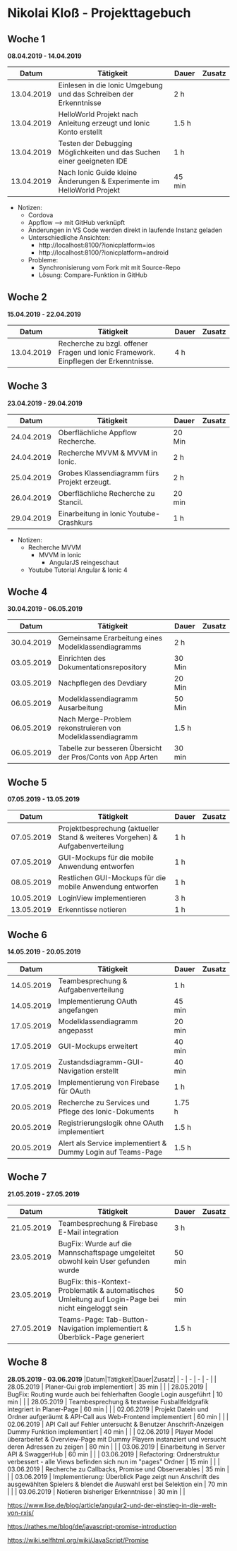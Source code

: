 # Nikolai Kloß - Projekttagebuch

## Woche 1
__08.04.2019 - 14.04.2019__

| Datum      | Tätigkeit                                                                                                                                                          | Dauer      | Zusatz |
| ---------- | ------------------------------------------------------------------------------------------------------------------------------------------------------------------ | ---------- | ------ |
| 13.04.2019 | Einlesen in die Ionic Umgebung und das Schreiben der Erkenntnisse                                                                                                  | 2 h        |        |
| 13.04.2019 | HelloWorld Projekt nach Anleitung erzeugt und Ionic Konto erstellt                                                                                                 | 1.5 h      |        |
| 13.04.2019 | Testen der Debugging Möglichkeiten und das Suchen einer geeigneten IDE                                                                                             | 1 h        |        |
| 13.04.2019 | Nach Ionic Guide kleine Änderungen & Experimente im HelloWorld Projekt                                                                                             | 45 min     |        |



  - Notizen:
    - Cordova
    - Appflow --> mit GitHub verknüpft
    - Änderungen in VS Code werden direkt in laufende Instanz geladen
    - Unterschiedliche Ansichten:
      - http://localhost:8100/?ionicplatform=ios
      - http://localhost:8100/?ionicplatform=android
    - Probleme:
      - Synchronisierung vom Fork mit mit Source-Repo
      - Lösung: Compare-Funktion in GitHub

## Woche 2
__15.04.2019 - 22.04.2019__

|Datum|Tätigkeit|Dauer|Zusatz|
| - | - | - | - |
| 13.04.2019 | Recherche zu bzgl. offener Fragen und Ionic Framework. Einpflegen der Erkenntnisse.|4 h| |

## Woche 3
__23.04.2019 - 29.04.2019__

|Datum|Tätigkeit|Dauer|Zusatz|
| - | - | - | - |
| 24.04.2019 | Oberflächliche Appflow Recherche.|20 Min| |
| 24.04.2019 | Recherche MVVM & MVVM in Ionic.|2 h| |
| 25.04.2019 | Grobes Klassendiagramm fürs Projekt erzeugt.|2 h| |
| 26.04.2019 | Oberflächliche Recherche zu Stancil.|20 min| |
| 29.04.2019 | Einarbeitung in Ionic Youtube-Crashkurs| 1 h |

- Notizen:
  - Recherche MVVM
    - MVVM in Ionic
      - AngularJS reingeschaut
  - Youtube Tutorial Angular & Ionic 4

## Woche 4
__30.04.2019 - 06.05.2019__

|Datum|Tätigkeit|Dauer|Zusatz|
| - | - | - | - |
| 30.04.2019 | Gemeinsame Erarbeitung eines Modelklassendiagramms|2 h| |
| 03.05.2019 | Einrichten des Dokumentationsrepository |30 Min| |
| 03.05.2019 | Nachpflegen des Devdiary |20 Min| |
| 06.05.2019 | Modelklassendiagramm Ausarbeitung |50 Min| |
| 06.05.2019 | Nach Merge-Problem rekonstruieren von Modelklassendiagramm |1.5 h| |
| 06.05.2019 | Tabelle zur besseren Übersicht der Pros/Conts von App Arten | 30 min| |

## Woche 5
__07.05.2019 - 13.05.2019__

|Datum|Tätigkeit|Dauer|Zusatz|
| - | - | - | - |
| 07.05.2019 | Projektbesprechung (aktueller Stand & weiteres Vorgehen) & Aufgabenverteilung |1 h| |
| 07.05.2019 | GUI-Mockups für die mobile Anwendung entworfen |1 h| |
| 08.05.2019 | Restlichen GUI-Mockups für die mobile Anwendung entworfen |1 h| |
| 10.05.2019 | LoginView implementieren |3 h| |
| 13.05.2019 | Erkenntisse notieren |1 h| |

## Woche 6
__14.05.2019 - 20.05.2019__

|Datum|Tätigkeit|Dauer|Zusatz|
| - | - | - | - |
| 14.05.2019 | Teambesprechung & Aufgabenverteilung |1 h| |
| 14.05.2019 | Implementierung OAuth angefangen |45 min| |
| 17.05.2019 | Modelklassendiagramm angepasst |20 min| |
| 17.05.2019 | GUI-Mockups erweitert |40 min| |
| 17.05.2019 | Zustandsdiagramm-GUI-Navigation erstellt |40 min| |
| 17.05.2019 | Implementierung von Firebase für OAuth |1 h| |
| 20.05.2019 | Recherche zu Services und Pflege des Ionic-Dokuments |1.75 h| |
| 20.05.2019 | Registrierungslogik ohne OAuth implementiert |1.5 h| |
| 20.05.2019 | Alert als Service implementiert & Dummy Login auf Teams-Page |1.5 h| |

## Woche 7
__21.05.2019 - 27.05.2019__

|Datum|Tätigkeit|Dauer|Zusatz|
| - | - | - | - |
| 21.05.2019 | Teambesprechung & Firebase E-Mail integration |3 h| |
| 23.05.2019 | BugFix: Wurde auf die Mannschaftspage umgeleitet obwohl kein User gefunden wurde  |50 min| |
| 23.05.2019 | BugFix: this-Kontext-Problematik & automatisches Umleitung auf Login-Page bei nicht eingeloggt sein  |50 min| |
| 27.05.2019 | Teams-Page: Tab-Button-Navigation implementiert & Überblick-Page generiert  |1.5 h| |

## Woche 8
__28.05.2019 - 03.06.2019__
|Datum|Tätigkeit|Dauer|Zusatz|
| - | - | - | - |
| 28.05.2019 | Planer-Gui grob implementiert | 35 min | |
| 28.05.2019 | BugFix: Routing wurde auch bei fehlerhaften Google Login ausgeführt | 10 min | |
| 28.05.2019 | Teambesprechung & testweise Fusballfeldgrafik integriert in Planer-Page | 60 min | |
| 02.06.2019 | Projekt Datein und Ordner aufgeräumt & API-Call aus Web-Frontend implementiert  | 60 min | |
| 02.06.2019 | API Call auf Fehler untersucht & Benutzer Anschrift-Anzeigen Dummy Funktion implementiert  | 40 min | |
| 02.06.2019 | Player Model überarbeitet & Overview-Page mit Dummy Playern instanziert und versucht deren Adressen zu zeigen   | 80 min | |
| 03.06.2019 | Einarbeitung in Server API & SwaggerHub   | 60 min | |
| 03.06.2019 | Refactoring: Ordnerstruktur verbessert - alle Views befinden sich nun im "pages" Ordner | 15 min | |
| 03.06.2019 | Recherche zu Callbacks, Promise und Observerables | 35 min | |
| 03.06.2019 | Implementierung: Überblick Page zeigt nun Anschrift des ausgewählten Spielers & blendet die Auswahl erst bei Selektion ein | 70 min | |
| 03.06.2019 | Notieren bisheriger Erkenntnisse | 30 min | |

https://www.lise.de/blog/article/angular2-und-der-einstieg-in-die-welt-von-rxjs/

https://rathes.me/blog/de/javascript-promise-introduction

https://wiki.selfhtml.org/wiki/JavaScript/Promise